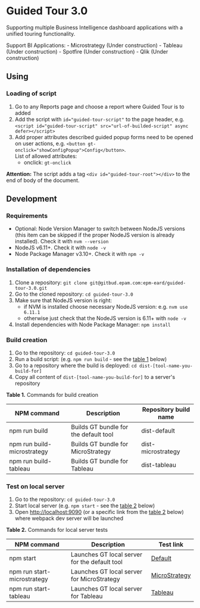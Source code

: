 Guided Tour 3.0
===============

Supporting multiple Business Intelligence dashboard applications with a unified touring functionality.

Support BI Applications:
	- Microstrategy (Under construction)
	- Tableau (Under construction)
	- Spotfire (Under construction)
	- Qlik (Under construction)


## Using

### Loading of script
1. Go to any Reports page and choose a report where Guided Tour is to added
2. Add the script with `id="guided-tour-script"` to the page header, e.g. `<script id="guided-tour-script" src="url-of-builded-script" async defer></script>`
3. Add proper attributes described guided popup forms need to be opened on user actions, e.g. `<button gt-onclick="showConfigPopup">Config</button>`.
   <br>List of allowed attributes:
    * onclick: `gt-onclick`

**Attention:**
The script adds a tag `<div id="guided-tour-root"></div>` to the end of body of the document. 


## Development	
	
### Requirements
* Optional: Node Version Manager to switch between NodeJS versions (this item can be skipped if the proper NodeJS version is already installed). Check it with `nvm --version`
* NodeJS v6.11+. Check it with `node -v`
* Node Package Manager v3.10+. Check it with `npm -v`

### Installation of dependencies
1. Clone a repository: `git clone git@gitbud.epam.com:epm-eard/guided-tour-3.0.git`
2. Go to the cloned repository: `cd guided-tour-3.0`
3. Make sure that NodeJS version is right:
    * if NVM is installed choose necessary NodeJS version: e.g. `nvm use 6.11.1`
    * otherwise just check that the NodeJS version is 6.11+ with `node -v`
4. Install dependencies with Node Package Manager: `npm install`

### Build creation
1. Go to the repository: `cd guided-tour-3.0`
2. Run a build script: (e.g. `npm run build` - see the [table 1](#table-1) below) 
3. Go to a repository where the build is deployed: `cd dist-[tool-name-you-build-for]`
4. Copy all content of `dist-[tool-name-you-build-for]` to a server's repository

<a name="table-1"></a>**Table 1.** Commands for build creation

 NPM command                   | Description                              | Repository build name
------------------------------ |----------------------------------------- | ---------------------
 npm run build                 | Builds GT bundle for the default tool    | dist-default 
 npm run build-microstrategy   | Builds GT bundle for MicroStrategy       | dist-microstrategy 
 npm run build-tableau         | Builds GT bundle for Tableau             | dist-tableau




### Test on local server
1. Go to the repository: `cd guided-tour-3.0`
2. Start local server (e.g. `npm start` - see the [table 2](#table-2) below) 
3. Open <http://localhost:9090> (or a specific link from the [table 2](#table-2) below) where webpack dev server will be launched 



<a name="table-2"></a>**Table 2.** Commands for local server tests

 NPM command                   | Description                                    | Test link
------------------------------ |----------------------------------------------- | ---------------------------------------------------------
 npm start                     | Launches GT local server for the default tool  | [Default](http://localhost:9090/default.html)
 npm run start-microstrategy   | Launches GT local server for MicroStrategy     | [MicroStrategy](http://localhost:9090/microstrategy.html)
 npm run start-tableau         | Launches GT local server for Tableau           | [Tableau](http://localhost:9090/tableau.html)


